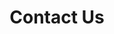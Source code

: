---
layout: contact_us
title: Contact Us
permalink: /contact-us/
banner_image: "/img/content/banner-2.jpg"
---